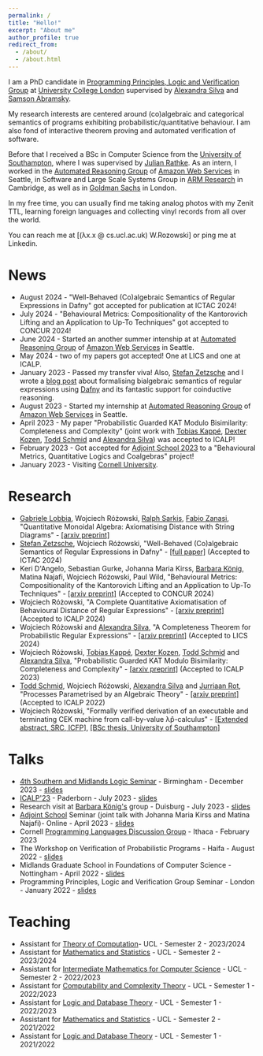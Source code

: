 ```yaml
---
permalink: /
title: "Hello!"
excerpt: "About me"
author_profile: true
redirect_from: 
  - /about/
  - /about.html
---
```


I am a PhD candidate in [Programming Principles, Logic and Verification Group](http://pplv.cs.ucl.ac.uk/welcome/) at [University College London](https://www.ucl.ac.uk/) supervised by [Alexandra Silva](https://alexandrasilva.org/#/main.html) and [Samson Abramsky](https://www.cs.ox.ac.uk/people/samson.abramsky/).

My research interests are centered around (co)algebraic and categorical semantics of programs exhibiting probabilistic/quantitative behaviour. I am also fond of interactive theorem proving and automated verification of software.

Before that I received a BSc in Computer Science from the [University of Southampton](https://www.ecs.soton.ac.uk/), where I was supervised by [Julian Rathke](https://www.ecs.soton.ac.uk/people/jr1a06). As an intern, I worked in the [Automated Reasoning Group](https://aws.amazon.com/security/provable-security/) of [Amazon Web Services](https://aws.amazon.com/) in Seattle, in Software and Large Scale Systems Group in [ARM Research](https://www.arm.com/resources/research) in Cambridge, as well as in [Goldman Sachs](https://www.goldmansachs.com/careers/divisions/engineering/) in London.

In my free time, you can usually find me taking analog photos with my Zenit TTL, learning foreign languages and collecting vinyl records from all over the world.

You can reach me at [(λx.x @ cs.ucl.ac.uk) W.Rozowski] or ping me at Linkedin. 

News
====
* August 2024 - "Well-Behaved (Co)algebraic Semantics of Regular Expressions in Dafny" got accepted for publication at ICTAC 2024!
* July 2024 - "Behavioural Metrics: Compositionality of the Kantorovich Lifting and an Application to Up-To Techniques" got accepted to CONCUR 2024!
* June 2024 - Started an another summer intenship at at [Automated Reasoning Group](https://aws.amazon.com/security/provable-security/) of [Amazon Web Services](https://aws.amazon.com/) in Seattle.
* May 2024 - two of my papers got accepted! One at LICS and one at ICALP.
* January 2023 - Passed my transfer viva! Also, [Stefan Zetzsche](https://zetzsche.st) and I wrote a [blog post](https://dafny.org/blog/2024/01/12/semantics-of-regular-expressions/) about formalising bialgebraic semantics of regular expressions using [Dafny](https://dafny.org) and its fantastic support for coinductive reasoning.
* August 2023 - Started my internship at [Automated Reasoning Group](https://aws.amazon.com/security/provable-security/) of [Amazon Web Services](https://aws.amazon.com/) in Seattle.
* April 2023 - My paper "Probabilistic Guarded KAT Modulo Bisimilarity: Completeness and Complexity" (joint work with [Tobias Kappé](https://tobias.kap.pe), [Dexter Kozen](https://www.cs.cornell.edu/~kozen/), [Todd Schmid](https://toddtoddtodd.net) and [Alexandra Silva](https://alexandrasilva.org/#/main.html)) was accepted to ICALP!
* February 2023 - Got accepted for [Adjoint School 2023](https://adjointschool.com/2023.html) to a "Behavioural Metrics, Quantitative Logics and Coalgebras" project!
* January 2023 - Visiting [Cornell University](https://www.cs.cornell.edu/).

Research
===
* [Gabriele Lobbia](https://globbia.github.io), Wojciech Różowski, [Ralph Sarkis](https://ralphs16.github.io), [Fabio Zanasi](http://www.zanasi.com/fabio/#/main.html), "Quantitative Monoidal Algebra: Axiomatising Distance with String Diagrams" - [[arxiv preprint]](https://arxiv.org/abs/2410.09229)
* [Stefan Zetzsche](https://zetzsche.st), Wojciech Różowski, "Well-Behaved (Co)algebraic Semantics of Regular Expressions in Dafny" - [[full paper]](https://www.amazon.science/publications/well-behaved-coalgebraic-semantics-of-regular-expressions-in-dafny) (Accepted to ICTAC 2024)
* Keri D'Angelo, Sebastian Gurke, Johanna Maria Kirss, [Barbara König](https://www.uni-due.de/theoinf/people/koenig.php), Matina Najafi, Wojciech Różowski, Paul Wild, "Behavioural Metrics: Compositionality of the Kantorovich Lifting and an Application to Up-To Techniques" - [[arxiv preprint]](https://arxiv.org/abs/2404.19632) (Accepted to CONCUR 2024)
* Wojciech Różowski, "A Complete Quantitative Axiomatisation of Behavioural Distance of Regular Expressions" - [[arxiv preprint]](https://arxiv.org/abs/2404.13352) (Accepted to ICALP 2024)
* Wojciech Różowski and [Alexandra Silva](https://alexandrasilva.org/#/main.html), "A Completeness Theorem for Probabilistic Regular Expressions" - [[arxiv preprint]](https://arxiv.org/abs/2310.08779) (Accepted to LICS 2024)
* Wojciech Różowski, [Tobias Kappé](https://tobias.kap.pe), [Dexter Kozen](https://www.cs.cornell.edu/~kozen/), [Todd Schmid](https://toddtoddtodd.net) and [Alexandra Silva](https://alexandrasilva.org/#/main.html), "Probabilistic Guarded KAT Modulo Bisimilarity: Completeness and Complexity" - [[arxiv preprint]](https://arxiv.org/abs/2305.01755) (Accepted to ICALP 2023)
* [Todd Schmid](https://fauxefox.github.io/toddwayneschmid/index.html), Wojciech Różowski, [Alexandra Silva](https://alexandrasilva.org/#/main.html) and [Jurriaan Rot](http://jurriaan.creativecode.org/), "Processes Parametrised by an Algebraic Theory" - [[arxiv preprint]](https://arxiv.org/abs/2202.06901) (Accepted to ICALP 2022)
* Wojciech Różowski, "Formally verified derivation of an executable and terminating CEK machine from call-by-value λp̂-calculus" - [[Extended abstract, SRC, ICFP]](./files/icfp21src-paper1.pdf), [[BSc thesis, University of Southampton]](./files/report.pdf)

Talks
===
* [4th Southern and Midlands Logic Seminar](https://www.anupamdas.com/smls4/) - Birmingham - December 2023 - [slides](./files/PRE.pdf)
* [ICALP'23](https://icalp2023.cs.upb.de) - Paderborn - July 2023 - [slides](./files/ICALP23.pdf)
* Research visit at [Barbara König's](https://www.uni-due.de/theoinf/people/koenig_en.php) group - Duisburg - July 2023 - [slides](./files/Duisburg.pdf)
* [Adjoint School](https://adjointschool.com/2023.html) Seminar (joint talk with Johanna Maria Kirss and Matina Najafi)- Online - April 2023 - [slides](./files/adjoint.pdf)
* Cornell [Programming Languages Discussion Group](https://pl.cs.cornell.edu/pldg/2023sp/) - Ithaca - February 2023
* The Workshop on Verification of Probabilistic Programs - Haifa - August 2022 - [slides](./files/veriprop.pdf)
* Midlands Graduate School in Foundations of Computer Science - Nottingham - April 2022 - [slides](./files/MGS_Presentation.pdf)
* Programming Principles, Logic and Verification Group Seminar - London - January 2022 - [slides](./files/PPLV_presentation%20(7).pdf)

Teaching
===
* Assistant for [Theory of Computation](https://www.ucl.ac.uk/module-catalogue/modules/theory-of-computation-COMP0003)- UCL - Semester 2 - 2023/2024
* Assistant for [Mathematics and Statistics](https://www.ucl.ac.uk/module-catalogue/modules/logic-and-database-theory/COMP0011) - UCL - Semester 2 - 2023/2024
* Assistant for [Intermediate Mathematics for Computer Science](https://www.ucl.ac.uk/module-catalogue/modules/intermediate-mathematics-for-computer-science-COMP0199) - UCL - Semester 2 - 2022/2023
* Assistant for [Computability and Complexity Theory](https://www.ucl.ac.uk/module-catalogue/modules/computability-and-complexity-theory/COMP0017) - UCL - Semester 1 - 2022/2023
* Assistant for [Logic and Database Theory](https://www.ucl.ac.uk/module-catalogue/modules/logic-and-database-theory/COMP0009) - UCL - Semester 1 - 2022/2023
* Assistant for [Mathematics and Statistics](https://www.ucl.ac.uk/module-catalogue/modules/logic-and-database-theory/COMP0011) - UCL - Semester 2 - 2021/2022
* Assistant for [Logic and Database Theory](https://www.ucl.ac.uk/module-catalogue/modules/logic-and-database-theory/COMP0009) - UCL - Semester 1 - 2021/2022
